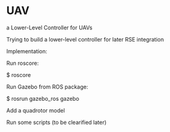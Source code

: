 # UAV
a Lower-Level Controller for UAVs

Trying to build a lower-level controller for later RSE integration


Implementation:

  Run roscore:
  
  $ roscore

  Run Gazebo from ROS package:
  
  $ rosrun gazebo_ros gazebo

  Add a quadrotor model
  
  Run some scripts (to be clearified later)
  
